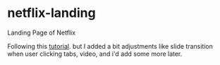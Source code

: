 # netflix-landing
Landing Page of Netflix 

Following this [tutorial]([https://pages.github.com/](https://www.youtube.com/watch?v=P7t13SGytRk)). but I added a bit adjustments like slide transition when user clicking tabs, video, and i'd add some more later.

